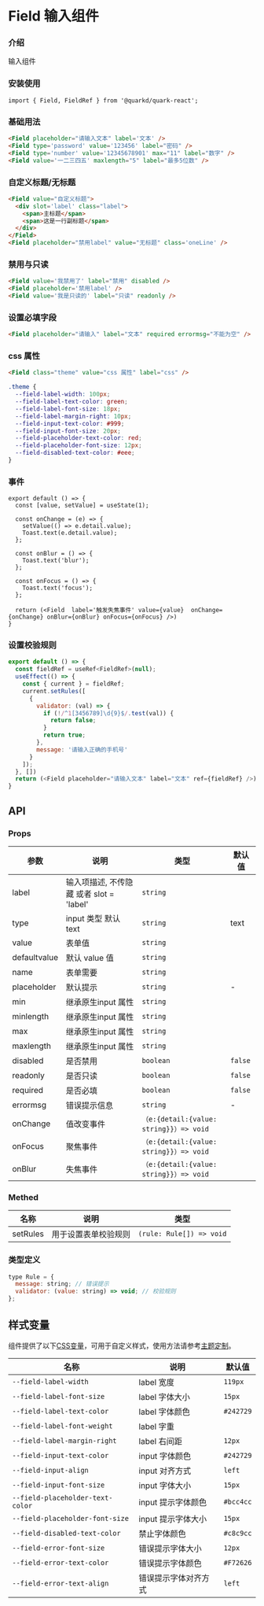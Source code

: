 # Field 输入组件

### 介绍

输入组件

### 安装使用

```tsx
import { Field, FieldRef } from '@quarkd/quark-react';
```

### 基础用法

```html
<Field placeholder="请输入文本" label='文本' />
<Field type='password' value='123456' label="密码" />
<Field type='number' value='12345678901' max="11" label="数字" />
<Field value='一二三四五' maxlength="5" label="最多5位数" />
```
### 自定义标题/无标题
```html
<Field value="自定义标题">
  <div slot='label' class="label">
    <span>主标题</span>
    <span>这是一行副标题</span>
  </div>
</Field>
<Field placeholder="禁用label" value="无标题" class='oneLine' />
```
### 禁用与只读
```html
<Field value='我禁用了' label="禁用" disabled />
<Field placeholder='禁用label' />
<Field value='我是只读的' label="只读" readonly />
```
### 设置必填字段
```html
<Field placeholder="请输入" label="文本" required errormsg="不能为空" />
```
### css 属性
```html
<Field class="theme" value="css 属性" label="css" />
```

```css
.theme {
  --field-label-width: 100px;
  --field-label-text-color: green;
  --field-label-font-size: 18px;
  --field-label-margin-right: 10px;
  --field-input-text-color: #999;
  --field-input-font-size: 20px;
  --field-placeholder-text-color: red;
  --field-placeholder-font-size: 12px;
  --field-disabled-text-color: #eee;
}
```
### 事件
```tsx
export default () => {
  const [value, setValue] = useState(1);

  const onChange = (e) => {
    setValue(() => e.detail.value);
    Toast.text(e.detail.value);
  };

  const onBlur = () => {
    Toast.text('blur');
  };

  const onFocus = () => {
    Toast.text('focus');
  };

  return (<Field  label='触发失焦事件' value={value}  onChange={onChange} onBlur={onBlur} onFocus={onFocus} />)
}
```

### 设置校验规则
```js
export default () => {
  const fieldRef = useRef<FieldRef>(null);
  useEffect(() => {
    const { current } = fieldRef;
    current.setRules([
      {
        validator: (val) => {
          if (!/^1[3456789]\d{9}$/.test(val)) {
            return false;
          }
          return true;
        },
        message: '请输入正确的手机号'
      }
    ]);
  }, [])
  return (<Field placeholder="请输入文本" label="文本" ref={fieldRef} />)
}
```

## API

### Props

| 参数         | 说明                             | 类型   | 默认值           |
|--------------|----------------------------------|--------|------------------|
|label|输入项描述, 不传隐藏 或者 slot = 'label'|`string` |
| type     |  input 类型 默认text |         `string` | text
| value     |   表单值| `string` |         |
| defaultvalue     |    默认 value 值                          | `string` |   |
| name     |   表单需要  | `string` |        |
|placeholder |默认提示|`string`|-|
|min |继承原生input 属性| `string`||
|minlength |继承原生input 属性|`string`||
|max |继承原生input 属性| `string`||
|maxlength |继承原生input 属性|`string`||
|disabled | 是否禁用|`boolean`|`false`|
|readonly | 是否只读|`boolean`|`false`|
|required | 是否必填|`boolean`|`false`|
|errormsg | 错误提示信息|`string`|-|
| onChange         | 值改变事件                  | `（e:{detail:{value: string}}）=> void`    |  |
| onFocus         | 聚焦事件         | `（e:{detail:{value: string}}）=> void`    |   |
| onBlur         | 失焦事件          | `（e:{detail:{value: string}}）=> void`              |  |

### Methed
| 名称         | 说明                             | 类型   |
|--------------|----------------------------------|--------|
| setRules         | 用于设置表单校验规则 |      `(rule: Rule[]) => void`   |

### 类型定义
```js
type Rule = {
  message: string; // 错误提示
  validator: (value: string) => void; // 校验规则
};
```

## 样式变量
组件提供了以下[CSS变量](https://developer.mozilla.org/zh-CN/docs/Web/CSS/Using_CSS_custom_properties)，可用于自定义样式，使用方法请参考[主题定制](#/theme)。

| 名称      | 说明                                | 默认值           |
|--------------|----------------------------------|------------------|
| `--field-label-width`     |  label 宽度 | `119px`
| `--field-label-font-size`    |   label 字体大小                         | `15px`  |
| `--field-label-text-color`    |   label 字体颜色                         | `#242729`  |
|`--field-label-font-weight`    |   label 字重                         |   |
| `--field-label-margin-right` |label 右间距|`12px`|
|`--field-input-text-color` |input 字体颜色|`#242729`|
|`--field-input-align` |input 对齐方式|`left`  |
|`--field-input-font-size` |input 字体大小|`15px`|
|`--field-placeholder-text-color` | input 提示字体颜色|`#bcc4cc`|
|`--field-placeholder-font-size` | input 提示字体大小|`15px`|
|`--field-disabled-text-color` | 禁止字体颜色|`#c8c9cc`|
|`--field-error-font-size` | 错误提示字体大小 | `12px`  |
|`--field-error-text-color` |错误提示字体颜色 |`#F72626`  |
|`--field-error-text-align` |错误提示字体对齐方式 |`left`|
